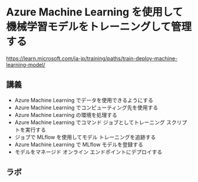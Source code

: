 # Azure Machine Learning を使用して機械学習モデルをトレーニングして管理する

https://learn.microsoft.com/ja-jp/training/paths/train-deploy-machine-learning-model/

## 講義

- Azure Machine Learning でデータを使用できるようにする
- Azure Machine Learning でコンピューティング先を使用する
- Azure Machine Learning の環境を処理する
- Azure Machine Learning でコマンド ジョブとしてトレーニング スクリプトを実行する
- ジョブで MLflow を使用してモデル トレーニングを追跡する
- Azure Machine Learning で MLflow モデルを登録する
- モデルをマネージド オンライン エンドポイントにデプロイする

## ラボ

